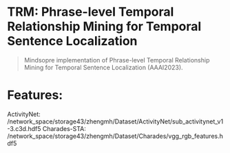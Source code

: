 # TRM: Phrase-level Temporal Relationship Mining for Temporal Sentence Localization
> Mindsopre implementation of Phrase-level Temporal Relationship Mining for Temporal Sentence Localization (AAAI2023).


# Features:
ActivityNet: /network_space/storage43/zhengmh/Dataset/ActivityNet/sub_activitynet_v1-3.c3d.hdf5
Charades-STA: /network_space/storage43/zhengmh/Dataset/Charades/vgg_rgb_features.hdf5